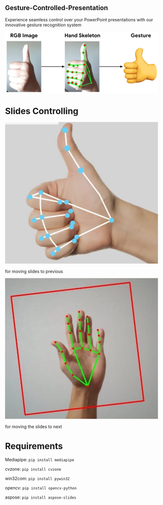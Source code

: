 ## Gesture-Controlled-Presentation
Experience seamless control over your PowerPoint presentations with our innovative gesture recognition system


![Working Diagram](./Images/working%20hand.jpg)

# Slides Controlling
![Hand gestures](./Images/handg.jpg)

for moving slides to previous

![Hand gestures](./Images/pptg.jpg)

for moving the slides to next


# Requirements

Mediapipe:
`pip install mediapipe`

cvzone:
`pip install cvzone`

win32com:
`pip install pywin32`

opencv:
`pip install opencv-python`

aspose:
`pip install aspose-slides`

